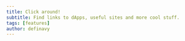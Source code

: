 ```yaml
---
title: Click around!
subtitle: Find links to dApps, useful sites and more cool stuff.
tags: [features]
author: definavy
---
```


